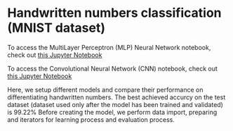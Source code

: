 # Handwritten numbers classification (MNIST dataset)

To access the MultiLayer Perceptron (MLP) Neural Network notebook, check out [this Jupyter Notebook](https://github.com/GuillaumeCLEMENT314/NeuralNetworks/blob/main/MLP_example.ipynb)

To access the Convolutional Neural Network (CNN) notebook, check out [this Jupyter Notebook](https://github.com/GuillaumeCLEMENT314/NeuralNetworks/blob/main/CNN_example.ipynb)

Here, we setup different models and compare their performance on differentiating handwritten numbers. The best achieved accurcy on the test dataset (dataset used only after the model has been trained and validated) is 99.22%
Before creating the model, we perform data import, preparing and iterators for learning process and evaluation process.
